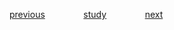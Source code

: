 
<a href="https://github.com/raphaelkaique1/study/blob/main/6-desenvolvimento_desktop/6.6-seguranca_em_aplicacoes_desktop/criptografia.md">previous</a>⠀⠀⠀⠀⠀⠀<a href="https://github.com/raphaelkaique1/study#seguranca_em_aplicacoes_desktop">study</a>⠀⠀⠀⠀⠀⠀<a href="https://github.com/raphaelkaique1/study/blob/main/6-desenvolvimento_desktop/6.7-testes_e_depuracao/estrategias_de_teste_para_aplicacoes_desktop.md">next</a>